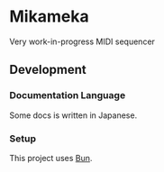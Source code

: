 # Mikameka

Very work-in-progress MIDI sequencer

## Development

### Documentation Language

Some docs is written in Japanese.

### Setup

This project uses [Bun](https://bun.sh).
